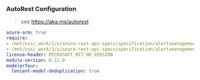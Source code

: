 ### AutoRest Configuration

> see https://aka.ms/autorest

``` yaml
azure-arm: true
require:
- /mnt/vss/_work/1/s/azure-rest-api-specs/specification/alertsmanagement/resource-manager/readme.md
- /mnt/vss/_work/1/s/azure-rest-api-specs/specification/alertsmanagement/resource-manager/readme.go.md
license-header: MICROSOFT_MIT_NO_VERSION
module-version: 0.11.0
modelerfour:
  lenient-model-deduplication: true
```